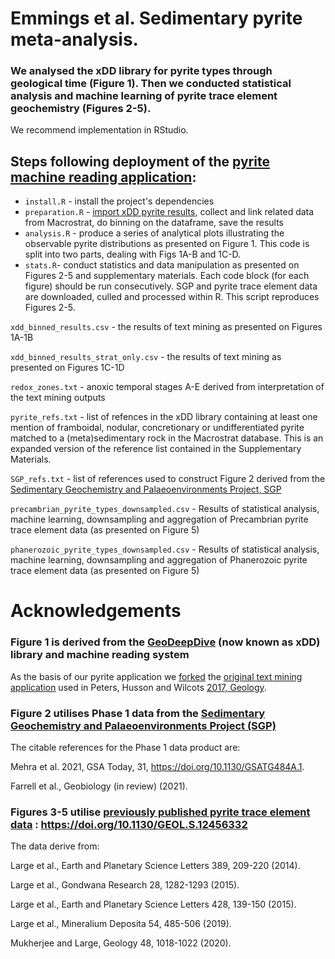 # Emmings et al. Sedimentary pyrite meta-analysis.
### We analysed the xDD library for pyrite types through geological time (Figure 1). Then we conducted statistical analysis and machine learning of pyrite trace element geochemistry (Figures 2-5).

We recommend implementation in RStudio.

## Steps following deployment of the [pyrite machine reading application](https://github.com/jemmings-git/pyrite_app):

 * `install.R` - install the project's dependencies
 * `preparation.R` - [import xDD pyrite results](https://geodeepdive.org/app_output/jemmings_with_pyrite_24Oct2019.zip), collect and link related data from Macrostrat, do binning on the dataframe, save the results
 * `analysis.R` - produce a series of analytical plots illustrating the observable pyrite distributions as presented on Figure 1. This code is split into two parts, dealing with Figs 1A-B and 1C-D.
 * `stats.R`- conduct statistics and data manipulation as presented on Figures 2-5 and supplementary materials. Each code block (for each figure) should be run consecutively. SGP and pyrite trace element data are downloaded, culled and processed within R. This script reproduces Figures 2-5.

`xdd_binned_results.csv` - the results of text mining as presented on Figures 1A-1B

`xdd_binned_results_strat_only.csv` - the results of text mining as presented on Figures 1C-1D

`redox_zones.txt` - anoxic temporal stages A-E derived from interpretation of the text mining outputs

`pyrite_refs.txt` - list of refences in the xDD library containing at least one mention of framboidal, nodular, concretionary or undifferentiated pyrite matched to a (meta)sedimentary rock in the Macrostrat database. This is an expanded version of the reference list contained in the Supplementary Materials.

`SGP_refs.txt` - list of references used to construct Figure 2 derived from the [Sedimentary Geochemistry and Palaeoenvironments Project, SGP](http://sgp-search.io/)

`precambrian_pyrite_types_downsampled.csv` - Results of statistical analysis, machine learning, downsampling and aggregation of Precambrian pyrite trace element data (as presented on Figure 5)

`phanerozoic_pyrite_types_downsampled.csv` - Results of statistical analysis, machine learning, downsampling and aggregation of Phanerozoic pyrite trace element data (as presented on Figure 5)

# Acknowledgements

### Figure 1 is derived from the [GeoDeepDive](https://geodeepdive.org) (now known as xDD) library and machine reading system
As the basis of our pyrite application we [forked](https://github.com/jemmings-git/pyrite_app) the [original text mining application](https://github.com/UW-Macrostrat/stromatolites_demo) used in Peters, Husson and Wilcots [2017, Geology](http://doi.org/10.1130/G38931.1). 

### Figure 2 utilises Phase 1 data from the [Sedimentary Geochemistry and Palaeoenvironments Project (SGP)](http://sgp-search.io/)
The citable references for the Phase 1 data product are:

Mehra et al. 2021, GSA Today, 31, https://doi.org/10.1130/GSATG484A.1.

Farrell et al., Geobiology (in review) (2021).

### Figures 3-5 utilise [previously published pyrite trace element data](https://doi.org/10.1130/GEOL.S.12456332) : https://doi.org/10.1130/GEOL.S.12456332
The data derive from:

Large et al., Earth and Planetary Science Letters 389, 209-220 (2014).

Large et al., Gondwana Research 28, 1282-1293 (2015).

Large et al., Earth and Planetary Science Letters 428, 139-150 (2015).

Large et al., Mineralium Deposita 54, 485-506 (2019).

Mukherjee and Large, Geology 48, 1018-1022 (2020).

